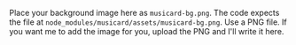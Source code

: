 Place your background image here as `musicard-bg.png`.
The code expects the file at `node_modules/musicard/assets/musicard-bg.png`.
Use a PNG file. If you want me to add the image for you, upload the PNG and I'll write it here.
